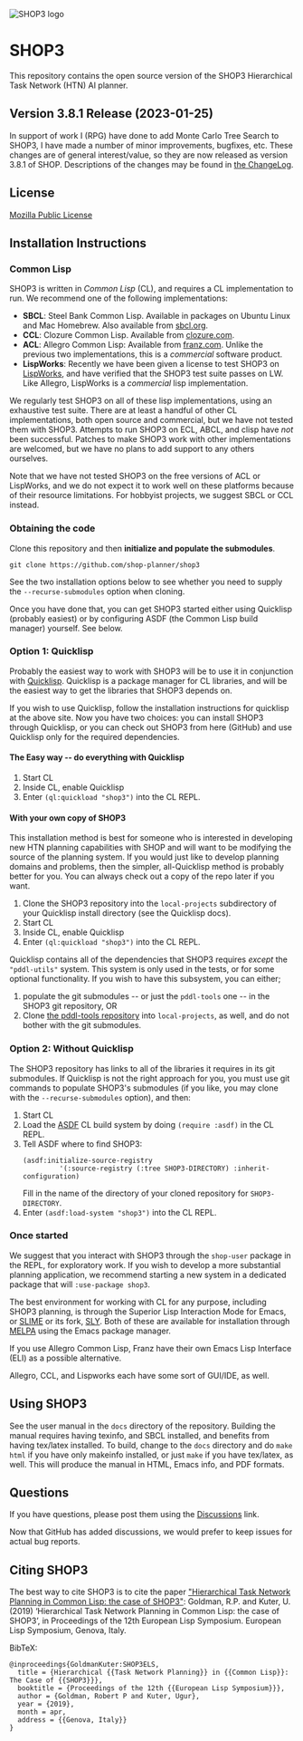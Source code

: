 
![SHOP3 logo](https://github.com/shop-planner/shop-master/raw/master/img/shop3-superclarendon-trattatello-small.png )

# SHOP3 

This repository contains the open source version of the SHOP3 Hierarchical Task Network (HTN) AI planner.

## Version 3.8.1 Release (2023-01-25)

In support of work I (RPG) have done to add Monte Carlo Tree Search to SHOP3, I have made a number
of minor improvements, bugfixes, etc.  These changes are of general interest/value, so they are
now released as version 3.8.1 of SHOP.  Descriptions of the changes may be found in [the ChangeLog](shop3/docs/ChangeLog.md).

## License

[Mozilla Public License](https://www.mozilla.org/en-US/MPL/)

<!-- Remember to add a pointer to the paper. -->

## Installation Instructions

### Common Lisp
SHOP3 is written in *Common Lisp* (CL),  and requires a CL
implementation to run.  We recommend one of the following
implementations:

* **SBCL**: Steel Bank Common Lisp.  Available in packages on Ubuntu
  Linux and Mac Homebrew.  Also available from [sbcl.org](https://sbcl.org).
* **CCL**: Clozure Common Lisp.  Available from
  [clozure.com](https://ccl.clozure.com).
* **ACL**: Allegro Common Lisp: Available from [franz.com](https://franz.com).
  Unlike the previous two implementations, this is a *commercial*
  software product.
* **LispWorks**: Recently we have been given a license to test SHOP3 on
  [LispWorks](http://www.lispworks.com/), and have verified that the SHOP3 test
  suite passes on LW.  Like Allegro, LispWorks is a *commercial* lisp implementation.

We regularly test SHOP3 on all of these lisp implementations,
using an exhaustive test suite.  There are at least a handful of
other CL implementations, both open source and commercial, but we have
not tested them with SHOP3.  Attempts to run SHOP3 on ECL, ABCL, and clisp
have *not* been successful.  Patches to make SHOP3 work with other
implementations are welcomed, but we have no plans to add support to
any others ourselves.

Note that we have not tested SHOP3 on the free versions of ACL or LispWorks, and
we do not expect it to work well on these platforms because of their resource limitations.
For hobbyist projects, we suggest SBCL or CCL instead.

### Obtaining the code

Clone this repository and then **initialize and populate the
submodules**.

```
git clone https://github.com/shop-planner/shop3
```

See the two installation options below to see whether you need to supply
the `--recurse-submodules` option when cloning.

Once you have done that, you can get SHOP3 started either using
Quicklisp (probably easiest) or by configuring ASDF (the Common Lisp
build manager) yourself.  See below.

### Option 1: Quicklisp

Probably the easiest way to work with SHOP3 will be to use it in
conjunction with [Quicklisp](https://beta.quicklisp.org).  Quicklisp
is a package manager for CL libraries, and will be the easiest way to
get the libraries that SHOP3 depends on.

If you wish to use Quicklisp, follow the installation instructions for
quicklisp at the above site.  Now you have two choices: you can install
SHOP3 through Quicklisp, or you can check out SHOP3 from here (GitHub) and use
Quicklisp only for the required dependencies.

#### The Easy way -- do everything with Quicklisp

1. Start CL
2. Inside CL, enable Quicklisp
3. Enter `(ql:quickload "shop3")` into the CL REPL.

#### With your own copy of SHOP3

This installation method is best for someone who is interested in developing
new HTN planning capabilities with SHOP and will want to be modifying the
source of the planning system.  If you would just like to develop planning
domains and problems, then the simpler, all-Quicklisp method is probably
better for you.  You can always check out a copy of the repo later if you
want.

1. Clone the SHOP3 repository into the `local-projects` subdirectory of your
  Quicklisp install directory (see the Quicklisp docs).
2. Start CL
3. Inside CL, enable Quicklisp
4. Enter `(ql:quickload "shop3")` into the CL REPL.

Quicklisp contains all of the dependencies that SHOP3 requires *except* the
`"pddl-utils"` system.  This system is only used in the tests, or for some optional
functionality.  If you wish to have this subsystem, you can either;

1. populate the git submodules -- or just the `pddl-tools` one -- in the SHOP3 git
  repository, OR
2. Clone [the pddl-tools repository](https://github.com/rpgoldman/pddl-tools) into 
  `local-projects`, as well, and do not bother with the git submodules.


### Option 2: Without Quicklisp

The SHOP3 repository has links to all of the libraries it requires in
its git submodules.  If Quicklisp is not the right approach for you,
you must use git commands to populate SHOP3's submodules (if you like,
you may clone with the `--recurse-submodules` option), and then:

1. Start CL
2. Load the [ASDF](https://www.common-lisp.net/project/asdf/) CL build
   system by doing `(require :asdf)` in the CL REPL.
3. Tell ASDF where to find SHOP3:
   ```
   (asdf:initialize-source-registry
            '(:source-registry (:tree SHOP3-DIRECTORY) :inherit-configuration)
   ```
   Fill in the name of the directory of your cloned repository for `SHOP3-DIRECTORY`.
4. Enter `(asdf:load-system "shop3")` into the CL REPL.

### Once started

We suggest that you interact with SHOP3 through the `shop-user`
package in the REPL, for exploratory work.  If you wish to develop
a more substantial planning application, we recommend starting a new
system in a dedicated package that will `:use-package shop3`.

The best environment for working with CL for any purpose, including
SHOP3 planning, is through the Superior Lisp Interaction Mode for
Emacs, or [SLIME](https://common-lisp.net/project/slime/) or its fork,
[SLY](https://github.com/joaotavora/sly).  Both of these are available
for installation through [MELPA](https://melpa.org) using the Emacs
package manager.

If you use Allegro Common Lisp, Franz have their own Emacs Lisp Interface (ELI)
as a possible alternative.

Allegro, CCL, and Lispworks each have some
sort of GUI/IDE, as well.

## Using SHOP3

See the user manual in the `docs` directory of the repository.
Building the manual requires having texinfo, and SBCL installed, and
benefits from having tex/latex installed.  To build, change to the
`docs` directory and do `make html` if you have only makeinfo
installed, or just `make` if you have tex/latex, as well.  This will
produce the manual in HTML, Emacs info, and PDF formats.

## Questions

If you have questions, please post them using the [Discussions](https://github.com/shop-planner/shop3/discussions) link.

Now that GitHub has added discussions, we would prefer to keep issues for actual bug reports.

## Citing SHOP3
The best way to cite SHOP3 is to cite the paper ["Hierarchical Task Network Planning in Common Lisp: the case of SHOP3"](https://rpgoldman.goldman-tribe.org/papers/2019-els-SHOP3.pdf):  Goldman, R.P. and Kuter, U. (2019) ‘Hierarchical Task Network Planning in Common Lisp: the case of SHOP3’, in Proceedings of the 12th European Lisp Symposium. European Lisp Symposium, Genova, Italy.

BibTeX:
```
@inproceedings{GoldmanKuter:SHOP3ELS,
  title = {Hierarchical {{Task Network Planning}} in {{Common Lisp}}: The Case of {{SHOP3}}},
  booktitle = {Proceedings of the 12th {{European Lisp Symposium}}},
  author = {Goldman, Robert P and Kuter, Ugur},
  year = {2019},
  month = apr,
  address = {{Genova, Italy}}
}
```



<!--
Local Variables:
mode: markdown
End:
-->
